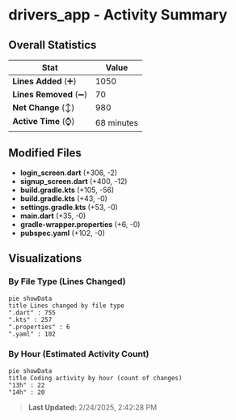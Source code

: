 # drivers_app - Activity Summary 

## Overall Statistics

| Stat                   | Value                                                             |
| ---------------------- | ----------------------------------------------------------------- |
| **Lines Added** (➕)   | 1050                                          |
| **Lines Removed** (➖) | 70                                        |
| **Net Change** (↕)    | 980                |
| **Active Time** (⌚)   | 68 minutes |


## Modified Files
- **login_screen.dart** (+306, -2)
- **signup_screen.dart** (+400, -12)
- **build.gradle.kts** (+105, -56)
- **build.gradle.kts** (+43, -0)
- **settings.gradle.kts** (+53, -0)
- **main.dart** (+35, -0)
- **gradle-wrapper.properties** (+6, -0)
- **pubspec.yaml** (+102, -0)

## Visualizations

### By File Type (Lines Changed)

```mermaid
pie showData
title Lines changed by file type
".dart" : 755
".kts" : 257
".properties" : 6
".yaml" : 102
```

### By Hour (Estimated Activity Count)

```mermaid
pie showData
title Coding activity by hour (count of changes)
"13h" : 22
"14h" : 20
```


> **Last Updated:** 2/24/2025, 2:42:28 PM
